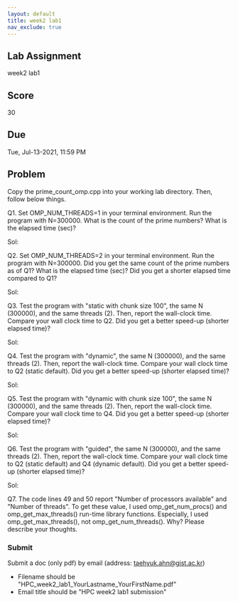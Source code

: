 ```yaml
---
layout: default
title: week2 lab1
nav_exclude: true
---
```

## Lab Assignment
week2 lab1

## Score
30

## Due
Tue, Jul-13-2021, 11:59 PM

## Problem
Copy the prime_count_omp.cpp into your working lab directory. Then, follow below things.

Q1. Set OMP_NUM_THREADS=1 in your terminal environment. Run the program with N=300000. What is the count of the prime numbers? What is the elapsed time (sec)?

Sol:

Q2. Set OMP_NUM_THREADS=2 in your terminal environment. Run the program with N=300000. Did you get the same count of the prime numbers as of Q1? What is the elapsed time (sec)? Did you get a shorter elapsed time compared to Q1?

Sol:

Q3. Test the program with "static with chunk size 100", the same N (300000), and the same threads (2). Then, report the wall-clock time. Compare your wall clock time to Q2. Did you get a better speed-up (shorter elapsed time)?

Sol:

Q4. Test the program with "dynamic", the same N (300000), and the same threads (2). Then, report the wall-clock time. Compare your wall clock time to Q2 (static default). Did you get a better speed-up (shorter elapsed time)?

Sol:

Q5. Test the program with "dynamic with chunk size 100", the same N (300000), and the same threads (2). Then, report the wall-clock time. Compare your wall clock time to Q4. Did you get a better speed-up (shorter elapsed time)?

Sol:

Q6. Test the program with "guided", the same N (300000), and the same threads (2). Then, report the wall-clock time. Compare your wall clock time to Q2 (static default) and Q4 (dynamic default). Did you get a better speed-up (shorter elapsed time)?

Sol:

Q7.  The code lines 49 and 50 report "Number of processors available" and "Number of threads". To get these value, I used omp_get_num_procs() and omp_get_max_threads() run-time library functions. Especially, I used omp_get_max_threads(), not omp_get_num_threads(). Why? Please describe your thoughts.

### Submit
Submit a doc (only pdf) by email (address: taehyuk.ahn@gist.ac.kr)
- Filename should be "HPC_week2_lab1_YourLastname_YourFirstName.pdf"
- Email title should be "HPC week2 lab1 submission"
